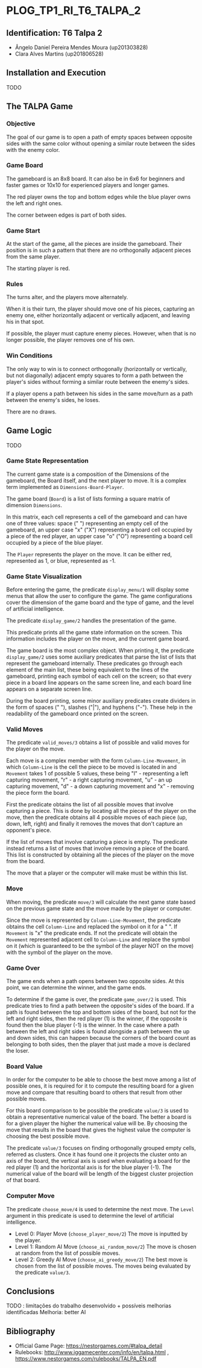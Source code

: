 # PLOG_TP1_RI_T6_TALPA_2

## **Identification: T6 Talpa 2**
- Ângelo Daniel Pereira Mendes Moura (up201303828)
- Clara Alves Martins (up201806528)

## **Installation and Execution**
TODO

## **The TALPA Game**

### Objective

The goal of our game is to open a path of empty spaces between opposite sides with the same color without opening a similar route between the sides with the enemy color.

### Game Board

The gameboard is an 8x8 board. It can also be in 6x6 for beginners and faster games or 10x10 for experienced players and longer games.

The red player owns the top and bottom edges while the blue player owns the left and right ones.

The corner between edges is part of both sides.

### Game Start

At the start of the game, all the pieces are inside the gameboard. Their position is in such a pattern that there are no orthogonally adjacent pieces from the same player.

The starting player is red. 

### Rules

The turns alter, and the players move alternately.

When it is their turn, the player should move one of his pieces, capturing an enemy one, either horizontally adjacent or vertically adjacent, and leaving his in that spot.

If possible, the player must capture enemy pieces. However, when that is no longer possible, the player removes one of his own.

### Win Conditions

The only way to win is to connect orthogonally (horizontally or vertically, but not diagonally) adjacent empty squares to form a path between the player's sides without forming a similar route between the enemy's sides.

If a player opens a path between his sides in the same move/turn as a path between the enemy's sides, he loses.

There are no draws.

## **Game Logic**
TODO

### Game State Representation
The current game state is a composition of the Dimensions of the gameboard, the Board itself, and the next player to move.
It is a complex term implemented as ```Dimensions-Board-Player```.

The game board (```Board```) is a list of lists forming a square matrix of dimension ```Dimensions```.

In this matrix, each cell represents a cell of the gameboard and can have one of three values:
space (" ") representing an empty cell of the gameboard,
an upper case "x" ("X") representing a board cell occupied by a piece of the red player,
an upper case "o" ("O") representing a board cell occupied by a piece of the blue player.

The ```Player``` represents the player on the move. It can be either red, represented as 1, or blue, represented as -1.

### Game State Visualization
Before entering the game, the predicate ```display_menu/1``` will display some menus that allow the user to configure the game.
The game configurations cover the dimension of the game board and the type of game, and the level of artificial intelligence.

The predicate ```display_game/2``` handles the presentation of the game.

This predicate prints all the game state information on the screen.
This information includes the player on the move, and the current game board.

The game board is the most complex object. When printing it, the predicate ```display_game/2``` uses some auxiliary predicates that parse the list of lists that represent the gameboard internally.
These predicates go through each element of the main list, these being equivalent to the lines of the gameboard, printing each symbol of each cell on the screen; so that every piece in a board line appears on the same screen line, and each board line appears on a separate screen line.

During the board printing, some minor auxiliary predicates create dividers in the form of spaces (" "), slashes ("|"), and hyphens ("-"). These help in the readability of the gameboard once printed on the screen.

### Valid Moves
The predicate ```valid_moves/3``` obtains a list of possible and valid moves for
the player on the move.

Each move is a complex member with the form ```Column-Line-Movement```, in which ```Column-Line``` is  the cell the piece to be moved is located in and ```Movement``` takes 1 of possible 5 values, these being "l" - representing a left capturing movement, "r" - a right capturing movement, "u" - an up capturing movement, "d" - a down capturing movement and "x" - removing the piece form the board.  

First the predicate obtains the list of all possible moves that involve capturing a piece. This is done by locating all the pieces of the player on the move, then the predicate obtains all 4 possible moves of each piece (up, down, left, right) and finally it removes the moves that don't capture an opponent's piece.

If the list of moves that involve capturing a piece is empty. The predicate instead returns a list of moves that involve removing a piece of the board. This list is constructed by obtaining all the pieces of the player on the move from the board.

The move that a player or the computer will make must be within this list.

### Move
When moving, the predicate ```move/3``` will calculate the next game state based on the previous game state and the move made by the player or computer.

Since the move is represented by ```Column-Line-Movement```, the predicate obtains the cell ```Column-Line``` and replaced the symbol on it for a " ". If ```Movement``` is "x" the predicate ends. If not the predicate will obtain the ```Movement``` represented adjacent cell to ```Column-Line``` and replace the symbol on it (which is guaranteed to be the symbol of the player NOT on the move) with the symbol of the player on the move.   

### Game Over
The game ends when a path opens between two opposite sides. At this point, we can determine the winner, and the game ends.

To determine if the game is over, the predicate ```game_over/2``` is used. This predicate tries to find a path between the opposite's sides of the board. If a path is found between the top and bottom sides of the board, but not for the left and right sides, then the red player (1) is the winner, if the opposite is found then the blue player (-1) is the winner.
In the case where a path between the left and right sides is found alongside a path between the up and down sides, this can happen because the corners of the board count as belonging to both sides, then the player that just made a move is declared the loser.

### Board Value
In order for the computer to be able to choose the best move among a list of possible ones, it is required for it to compute the resulting board for a given move and compare that resulting board to others that result from other possible moves.

For this board comparison to be possible the predicate ```value/3``` is used to obtain a representative numerical value of the board. The better a board is for a given player the higher the numerical value will be. By choosing the move that results in the board that gives the highest value the computer is choosing the best possible move.  

The predicate ```value/3``` focuses on finding orthogonally grouped empty cells, referred as clusters. Once it has found one it projects the cluster onto an axis of the board, the vertical axis is used when evaluating a board for the red player (1) and the horizontal axis is for the blue player (-1). The numerical value of the board will be length of the biggest cluster projection of that board.

### Computer Move
The predicate ```choose_move/4``` is used to determine the next move. The ```Level``` argument in this predicate is used to determine the level of artificial intelligence.
- Level 0: Player Move (```choose_player_move/2```)
    The move is inputted by the player.
- Level 1: Random AI Move (```choose_ai_random_move/2```)
    The move is chosen at random from the list of possible moves.
- Level 2: Greedy AI Move (```choose_ai_greedy_move/2```)
    The best move is chosen from the list of possible moves. The moves being evaluated by the predicate ```value/3```.

## **Conclusions**
TODO : limitações do trabalho desenvolvido + possíveis melhorias identificadas
Melhoria: better AI

## **Bibliography**
- Official Game Page: https://nestorgames.com/#talpa_detail
- Rulebooks: http://www.iggamecenter.com/info/en/talpa.html , https://www.nestorgames.com/rulebooks/TALPA_EN.pdf
